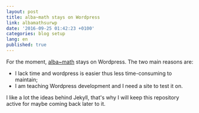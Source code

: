 ```yaml
---
layout: post
title: alba~math stays on Wordpress
link: albamathsurwp
date: '2016-09-25 01:42:23 +0100'
categories: blog setup
lang: en
published: true
---
```


For the moment, [alba~math](http://albamath.com) stays on Wordpress.
The two main reasons are: 

  *  I lack time and wordpress is easier thus less time-consuming to maintain;
  *  I am teaching Wordpress development and I need a site to test it on.

I like a lot the ideas behind Jekyll, that's why I will keep this repository active for maybe coming back later to it.
